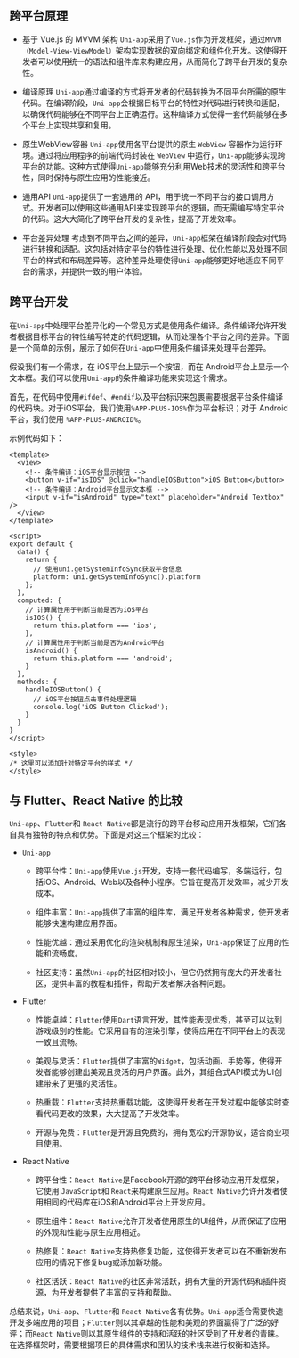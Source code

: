 ## 跨平台原理
* 基于 Vue.js 的 MVVM 架构
  `Uni-app`采用了`Vue.js`作为开发框架，通过`MVVM（Model-View-ViewModel）`架构实现数据的双向绑定和组件化开发。这使得开发者可以使用统一的语法和组件库来构建应用，从而简化了跨平台开发的复杂性。

* 编译原理
`Uni-app`通过编译的方式将开发者的代码转换为不同平台所需的原生代码。在编译阶段，`Uni-app`会根据目标平台的特性对代码进行转换和适配，以确保代码能够在不同平台上正确运行。这种编译方式使得一套代码能够在多个平台上实现共享和复用。

* 原生WebView容器
`Uni-app`使用各平台提供的原生 `WebView` 容器作为运行环境。通过将应用程序的前端代码封装在 `WebView` 中运行，`Uni-app`能够实现跨平台的功能。这种方式使得`Uni-app`能够充分利用Web技术的灵活性和跨平台性，同时保持与原生应用的性能接近。

* 通用API
`Uni-app`提供了一套通用的 API，用于统一不同平台的接口调用方式。开发者可以使用这些通用API来实现跨平台的逻辑，而无需编写特定平台的代码。这大大简化了跨平台开发的复杂性，提高了开发效率。

* 平台差异处理
考虑到不同平台之间的差异，`Uni-app`框架在编译阶段会对代码进行转换和适配。这包括对特定平台的特性进行处理、优化性能以及处理不同平台的样式和布局差异等。这种差异处理使得`Uni-app`能够更好地适应不同平台的需求，并提供一致的用户体验。

## 跨平台开发
在`Uni-app`中处理平台差异化的一个常见方式是使用条件编译。条件编译允许开发者根据目标平台的特性编写特定的代码逻辑，从而处理各个平台之间的差异。下面是一个简单的示例，展示了如何在`Uni-app`中使用条件编译来处理平台差异。

假设我们有一个需求，在 iOS平台上显示一个按钮，而在 Android平台上显示一个文本框。我们可以使用`Uni-app`的条件编译功能来实现这个需求。

首先，在代码中使用`#ifdef`、`#endif`以及平台标识来包裹需要根据平台条件编译的代码块。对于iOS平台，我们使用`%APP-PLUS-IOS%`作为平台标识；对于 Android平台，我们使用 `%APP-PLUS-ANDROID%`。

示例代码如下：
```vue
<template>
  <view>
    <!-- 条件编译：iOS平台显示按钮 -->
    <button v-if="isIOS" @click="handleIOSButton">iOS Button</button>
    <!-- 条件编译：Android平台显示文本框 -->
    <input v-if="isAndroid" type="text" placeholder="Android Textbox" />
  </view>
</template>

<script>
export default {
  data() {
    return {
      // 使用uni.getSystemInfoSync获取平台信息
      platform: uni.getSystemInfoSync().platform
    };
  },
  computed: {
    // 计算属性用于判断当前是否为iOS平台
    isIOS() {
      return this.platform === 'ios';
    },
    // 计算属性用于判断当前是否为Android平台
    isAndroid() {
      return this.platform === 'android';
    }
  },
  methods: {
    handleIOSButton() {
      // iOS平台按钮点击事件处理逻辑
      console.log('iOS Button Clicked');
    }
  }
}
</script>

<style>
/* 这里可以添加针对特定平台的样式 */
</style>
```

## 与 Flutter、React Native 的比较
`Uni-app`、`Flutter`和 `React Native`都是流行的跨平台移动应用开发框架，它们各自具有独特的特点和优势。下面是对这三个框架的比较：

* `Uni-app`

    * 跨平台性：`Uni-app`使用`Vue.js`开发，支持一套代码编写，多端运行，包括iOS、Android、Web以及各种小程序。它旨在提高开发效率，减少开发成本。

    * 组件丰富：`Uni-app`提供了丰富的组件库，满足开发者各种需求，使开发者能够快速构建应用界面。

    * 性能优越：通过采用优化的渲染机制和原生渲染，`Uni-app`保证了应用的性能和流畅度。

    * 社区支持：虽然`Uni-app`的社区相对较小，但它仍然拥有庞大的开发者社区，提供丰富的教程和插件，帮助开发者解决各种问题。

- Flutter

    * 性能卓越：`Flutter`使用`Dart`语言开发，其性能表现优秀，甚至可以达到游戏级别的性能。它采用自有的渲染引擎，使得应用在不同平台上的表现一致且流畅。

    * 美观与灵活：`Flutter`提供了丰富的`Widget`，包括动画、手势等，使得开发者能够创建出美观且灵活的用户界面。此外，其组合式API模式为UI创建带来了更强的灵活性。

    * 热重载：`Flutter`支持热重载功能，这使得开发者在开发过程中能够实时查看代码更改的效果，大大提高了开发效率。

    * 开源与免费：`Flutter`是开源且免费的，拥有宽松的开源协议，适合商业项目使用。

- React Native

    * 跨平台性：`React Native`是Facebook开源的跨平台移动应用开发框架，它使用 `JavaScript`和 `React`来构建原生应用。`React Native`允许开发者使用相同的代码库在iOS和Android平台上开发应用。

    * 原生组件：`React Native`允许开发者使用原生的UI组件，从而保证了应用的外观和性能与原生应用相近。

    * 热修复：`React Native`支持热修复功能，这使得开发者可以在不重新发布应用的情况下修复bug或添加新功能。

    * 社区活跃：`React Native`的社区非常活跃，拥有大量的开源代码和插件资源，为开发者提供了丰富的支持和帮助。

总结来说，`Uni-app`、`Flutter`和 `React Native`各有优势。`Uni-app`适合需要快速开发多端应用的项目；`Flutter`则以其卓越的性能和美观的界面赢得了广泛的好评；而`React Native`则以其原生组件的支持和活跃的社区受到了开发者的青睐。在选择框架时，需要根据项目的具体需求和团队的技术栈来进行权衡和选择。
